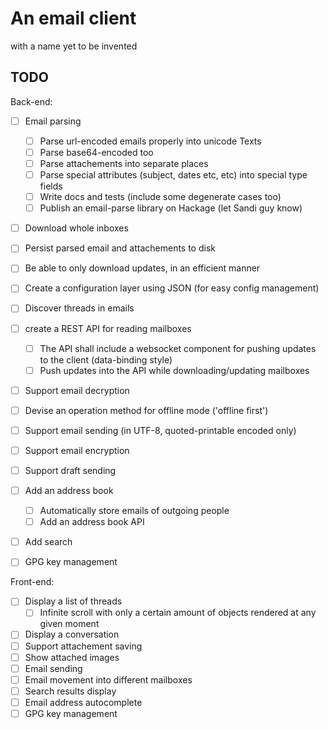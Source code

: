 # An email client
with a name yet to be invented

## TODO

Back-end:
- [ ] Email parsing
  - [ ] Parse url-encoded emails properly into unicode Texts
  - [ ] Parse base64-encoded too
  - [ ] Parse attachements into separate places
  - [ ] Parse special attributes (subject, dates etc, etc) into special
        type fields
  - [ ] Write docs and tests (include some degenerate cases too)
  - [ ] Publish an email-parse library on Hackage (let Sandi guy know)
- [ ] Download whole inboxes
- [ ] Persist parsed email and attachements to disk
- [ ] Be able to only download updates, in an efficient manner
- [ ] Create a configuration layer using JSON (for easy config
      management)
- [ ] Discover threads in emails
- [ ] create a REST API for reading mailboxes
  - [ ] The API shall include a websocket component for pushing updates
        to the client (data-binding style)
  - [ ] Push updates into the API while downloading/updating mailboxes
- [ ] Support email decryption
- [ ] Devise an operation method for offline mode ('offline first')
- [ ] Support email sending (in UTF-8, quoted-printable encoded only)
- [ ] Support email encryption
- [ ] Support draft sending
- [ ] Add an address book
  - [ ] Automatically store emails of outgoing people
  - [ ] Add an address book API
- [ ] Add search
- [ ] GPG key management



Front-end:
- [ ] Display a list of threads
  - [ ] Infinite scroll with only a certain amount of objects rendered
        at any given moment
- [ ] Display a conversation
- [ ] Support attachement saving
- [ ] Show attached images
- [ ] Email sending
- [ ] Email movement into different mailboxes
- [ ] Search results display
- [ ] Email address autocomplete
- [ ] GPG key management
